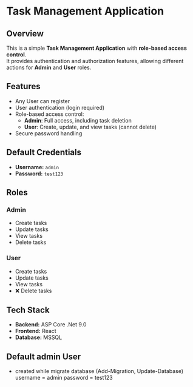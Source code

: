 # Task Management Application

## Overview
This is a simple **Task Management Application** with **role-based access control**.  
It provides authentication and authorization features, allowing different actions for **Admin** and **User** roles.  

## Features
- Any User can register
- User authentication (login required)  
- Role-based access control:
  - **Admin**: Full access, including task deletion  
  - **User**: Create, update, and view tasks (cannot delete)  
- Secure password handling  

## Default Credentials
- **Username:** `admin`  
- **Password:** `test123`  

## Roles
### Admin
- Create tasks  
- Update tasks  
- View tasks  
- Delete tasks  

### User
- Create tasks  
- Update tasks  
- View tasks  
- ❌ Delete tasks  

## Tech Stack
- **Backend:** ASP Core .Net 9.0  
- **Frontend:** React 
- **Database:** MSSQL

## Default admin User
- created while migrate database (Add-Migration, Update-Database)
username = admin
password = test123
